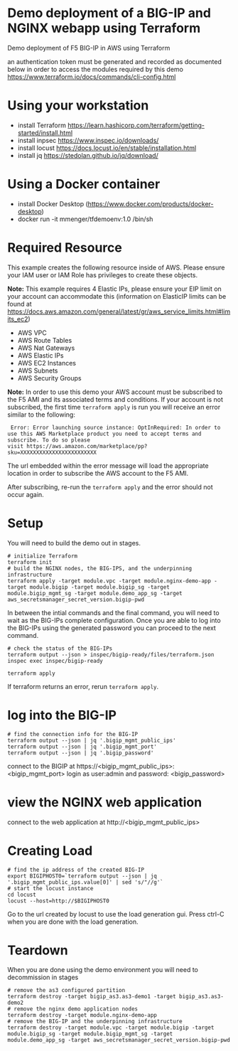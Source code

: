 # Demo deployment of a BIG-IP and NGINX webapp using Terraform
Demo deployment of F5 BIG-IP in AWS using Terraform

an authentication token must be generated and recorded as documented below in order to access the modules required by this demo
https://www.terraform.io/docs/commands/cli-config.html

# Using your workstation
- install Terraform https://learn.hashicorp.com/terraform/getting-started/install.html
- install inpsec https://www.inspec.io/downloads/
- install locust https://docs.locust.io/en/stable/installation.html
- install jq https://stedolan.github.io/jq/download/

# Using a Docker container
- install Docker Desktop (https://www.docker.com/products/docker-desktop)
- docker run -it mmenger/tfdemoenv:1.0 /bin/sh

# Required Resource
This example creates the following resource inside of AWS.  Please ensure your IAM user or IAM Role has privileges to create these objects.

**Note:** This example requires 4 Elastic IPs, please ensure your EIP limit on your account can accommodate this (information on ElasticIP limits can be found at https://docs.aws.amazon.com/general/latest/gr/aws_service_limits.html#limits_ec2)
 - AWS VPC
 - AWS Route Tables
 - AWS Nat Gateways
 - AWS Elastic IPs
 - AWS EC2 Instances
 - AWS Subnets
 - AWS Security Groups
 
 **Note:** In order to use this demo your AWS account must be subscribed to the F5 AMI and its associated terms and conditions. If your account is not subscribed, the first time ```terraform apply``` is run you will receive an error similar to the following:

```
 Error: Error launching source instance: OptInRequired: In order to use this AWS Marketplace product you need to accept terms and subscribe. To do so please 
visit https://aws.amazon.com/marketplace/pp?sku=XXXXXXXXXXXXXXXXXXXXXXXX
```
The url embedded within the error message will load the appropriate location in order to subscribe the AWS account to the F5 AMI.

After subscribing, re-run the ```terraform apply``` and the error should not occur again.


# Setup
You will need to build the demo out in stages. 
```hcl
# initialize Terraform
terraform init
# build the NGINX nodes, the BIG-IPS, and the underpinning infrastructure
terraform apply -target module.vpc -target module.nginx-demo-app -target module.bigip -target module.bigip_sg -target module.bigip_mgmt_sg -target module.demo_app_sg -target aws_secretsmanager_secret_version.bigip-pwd
```
In between the intial commands and the final command,  you will need to wait as the BIG-IPs complete configuration. Once you are able to log into the BIG-IPs using the generated password you can proceed to the next command.

```
# check the status of the BIG-IPs
terraform output --json > inspec/bigip-ready/files/terraform.json
inspec exec inspec/bigip-ready
```

```hcl
terraform apply
```
If terraform returns an error, rerun ```terraform apply```.

# log into the BIG-IP
```
# find the connection info for the BIG-IP
terraform output --json | jq '.bigip_mgmt_public_ips'
terraform output --json | jq '.bigip_mgmt_port'
terraform output --json | jq '.bigip_password'
```
connect to the BIGIP at https://<bigip_mgmt_public_ips>:<bigip_mgmt_port>
login as user:admin and password: <bigip_password>

# view the NGINX web application
connect to the web application at http://<bigip_mgmt_public_ips>

# Creating Load
```
# find the ip address of the created BIG-IP 
export BIGIPHOST0=`terraform output --json | jq '.bigip_mgmt_public_ips.value[0]' | sed 's/"//g'`
# start the locust instance 
cd locust
locust --host=http://$BIGIPHOST0
```
Go to the url created by locust to use the load generation gui.
Press ctrl-C when you are done with the load generation.

# Teardown
When you are done using the demo environment you will need to decommission in stages
```hcl
# remove the as3 configured partition
terraform destroy -target bigip_as3.as3-demo1 -target bigip_as3.as3-demo2
# remove the nginx demo application nodes
terraform destroy -target module.nginx-demo-app
# remove the BIG-IP and the underpinning infrastructure
terraform destroy -target module.vpc -target module.bigip -target module.bigip_sg -target module.bigip_mgmt_sg -target module.demo_app_sg -target aws_secretsmanager_secret_version.bigip-pwd
```

